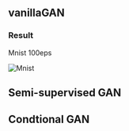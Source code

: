 

## vanillaGAN

### Result 
Mnist 100eps

![Mnist](https://github.com/minlee077/vanillaGAN-pytorch/blob/master/assets/vanillaGAN_mnist.gif?raw=true)

## Semi-supervised GAN

## Condtional GAN
